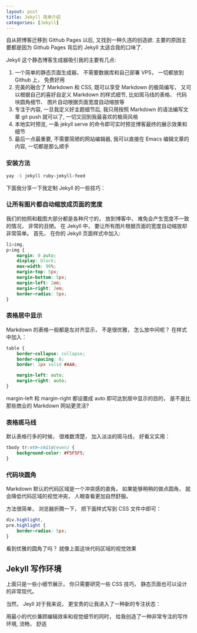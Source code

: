 ```yaml
---
layout: post
title: Jekyll 简单介绍
categories: [Jekyll]
---
```


自从把博客迁移到 Github Pages 以后, 又找到一种久违的创造欲.
主要的原因主要都是因为 Github Pages 背后的 Jekyll 太适合我的口味了.

Jekyll 这个静态博客生成器吸引我的主要有几点:
1. 一个简单的静态页面生成器， 不需要数据库和自己部署 VPS， 一切都放到 Github 上， 免费好用
2. 完美的融合了 Markdown 和 CSS, 既可以享受 Markdown 的极简编写， 又可以根据自己的喜好自定义 Markdown 的样式细节, 比如斑马线的表格、 代码块圆角细节、 图片自动根据页面宽度自动缩放等
3. 专注于内容, 一旦我定义好主题细节后, 我只用按照 Markdown 的语法编写文章 git push 就可以了, 一切又回到我最喜欢的极简风格
4. 本地实时预览, 一条 jekyll serve 的命令即可实时预览博客最终的展示效果和细节
5. 最后一点最重要, 不需要简陋的网站编辑器, 我可以直接在 Emacs 编辑文章的内容, 一切都是那么顺手

### 安装方法

```bash
yay -S jekyll ruby-jekyll-feed
```

下面我分享一下我定制 Jekyll 的一些技巧：

### 让所有图片都自动缩放成页面的宽度

我们的拍照和截图大部分都是各种尺寸的， 放到博客中， 难免会产生宽度不一致的情况， 非常的丑陋。
在 Jekyll 中， 要让所有图片根据页面的宽度自动缩放却非常简单。
首先， 在你的 Jekyll 页面样式中加入:

```css
li>img,
p>img {
    margin: 0 auto;
    display: block;
    max-width: 90%;
    margin-top: 5px;
    margin-bottom: 5px;
    margin-left: 2em;
    margin-right: 2em;
    border-radius: 5px;
}
```
### 表格居中显示

Markdown 的表格一般都是左对齐显示， 不是很优雅， 怎么放中间呢？
在样式中加入：

```css
table {
    border-collapse: collapse;
    border-spacing: 0;
    border: 1px solid #AAA;

    margin-left: auto;
    margin-right: auto;
}
```

margin-left 和 margin-right 都设置成 auto 即可达到居中显示的目的， 是不是比那些商业的 Markdown 网站更灵活?

### 表格斑马线

默认表格行多的时候， 很难数清楚， 加入淡淡的斑马线， 好看又实用：

```css
tbody tr:nth-child(even) {
    background-color: #F5F5F5;
}
```

### 代码块圆角

Markdown 默认的代码区域是一个冲突感的直角， 如果能够稍稍的做点圆角，
就会降低代码区域的视觉冲突， 人眼查看更加自然舒服。

方法很简单， 浏览器折腾一下， 把下面样式写到 CSS 文件中即可：

```css
div.highlight,
pre.highlight {
    border-radius: 5px;
}
```

看到优雅的圆角了吗？ 就像上面这块代码区域的视觉效果

## Jekyll 写作环境

上面只是一些小细节展示， 你只需要研究一些 CSS 技巧， 静态页面也可以设计的非常现代。

当然， Jeyll 对于我来说， 更宝贵的让我进入了一种新的专注状态：

用最小的代价兼顾编辑效率和视觉细节的同时， 给我创造了一种非常专注的写作环境, 流畅， 舒适
